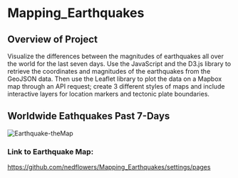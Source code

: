 # Mapping_Earthquakes

## Overview of Project
Visualize the differences between the magnitudes of earthquakes all over the world for the last seven days.
Use the JavaScript and the D3.js library to retrieve the coordinates and magnitudes of the earthquakes from the GeoJSON data. Then use the Leaflet library to plot the data on a Mapbox map through an API request; create 3 different styles of maps and include interactive layers for location markers and tectonic plate boundaries. 

## Worldwide Eathquakes Past 7-Days
![Earthquake-theMap](https://user-images.githubusercontent.com/95272294/160313784-5f24a563-ac70-4af1-9230-e0ca22af208b.jpg)

### Link to Earthquake Map:
https://github.com/nedflowers/Mapping_Earthquakes/settings/pages
